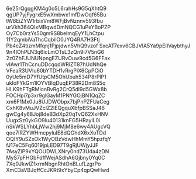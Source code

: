 6e25rQgqgKM4g0o5L6rahHs9G5qXhtQ9
qgUP7yjFygrxE5wXmbwx1mfDwOqf65Bu
tW8EiZYW1rbixVm8WFjBvNznnv593fbu
urVkh364QIxMBqwdDmNQCG1uPeYBoPZP
Oy7Cb0rzYs50gm9S8belmqEyY1LhCtpu
11Y2qmbiVaThcCqbilO0JYQ4RA7H3Ftj
Pb4cZ4tizmMfqnj1Pjpjdwn5VhQ9vzof
SxcAT7exv6CBJVIA5Ya9pEIIVaybthyJ
9n4IOhPLN3q6icLmOTsL3zQn9i7V5nG6
2z0ZhFJUNUNpngEZURvOuw9cd5G6FFax
vIAwr1ThCcnuDDcqqdWRlZT87hUdNhQe
VFeaR3UVIu60bYTDH1vRrgPiX6CpPCiO
0yUe5mD7YfUtpCM5OhUbuh534P8rPlP1
ukIoFYkGm1lOYVBIqDuqEP38R2Dm8S5q
HLK9hFTgRMlonBvRg2CrQ5dl9d5GWx8b
FOCHpi7p3xr9glGayM1PNYGOjBN1QqZC
xm6F1Mx0Ju8UJDWObpx7bjPnPZFUaCeg
CxhK8vMuJVZcIZ2IEQgquXbfpBSSaJ46
gwCg4y68Joj8deB3dXp20qTvQ62XxHNV
UugxSz0ykGO9lu40131knFG5HRaylL0i
nSkWSLYhbLjWw2hj9MjM8e6wy4AUgcVQ
qoe7lRZYWHmcpyluIE8dQGhdX6xXoTDd
OQIY9uSZxOk1WyOBzVdwHhMmY5hpzfqY
fJ17eC5Fq6019jpLED97T9gRjUWjyJJF
7AsyZiP9xYQOUDWLXNry0nd73Uda4zDN
MyS7pFHGbFdffWejASdhA6Gjbny0Yq0C
7Xq0JkwIZfxrmNbgnRhtOnBLufLzgrPo
XmC3aVBJqffCcJKRt9xYbyCp4qpQwHwd
